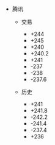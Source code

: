 - 腾讯
	- 交易
		- +244
		- +245
		- +240
		- +240.2
		- +241
		- -237
		- -238
		- -237.6

	
	- 历史
		- +241
		- +241.8
		- -242.2
		- -241.4
		- -237.4
		- +236
